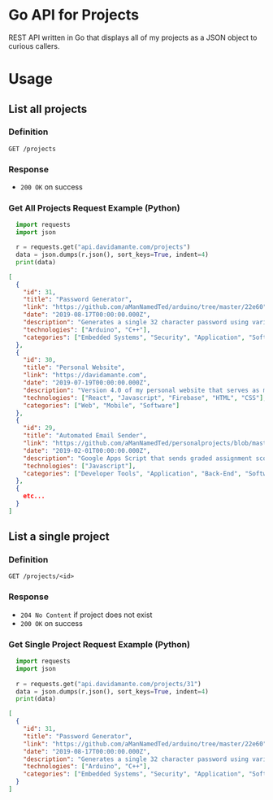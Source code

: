 # Go API for Projects
REST API written in Go that displays all of my projects as a JSON object to curious callers. 

# Usage

## List all projects
### Definition
`GET /projects`

### Response
- `200 OK` on success

### Get All Projects Request Example (Python)
```python
  import requests
  import json

  r = requests.get("api.davidamante.com/projects")
  data = json.dumps(r.json(), sort_keys=True, indent=4)
  print(data)
```

```json
[
  {
    "id": 31,
    "title": "Password Generator",
    "link": "https://github.com/aManNamedTed/arduino/tree/master/22e60",
    "date": "2019-08-17T00:00:00.000Z",
    "description": "Generates a single 32 character password using various sensors and a base-93 alphabet. Over 200 bits of security!",
    "technologies": ["Arduino", "C++"],
    "categories": ["Embedded Systems", "Security", "Application", "Software"]
  },
  {
    "id": 30,
    "title": "Personal Website",
    "link": "https://davidamante.com",
    "date": "2019-07-19T00:00:00.000Z",
    "description": "Version 4.0 of my personal website that serves as my professional portfolio. (the website you are currently viewing!)",
    "technologies": ["React", "Javascript", "Firebase", "HTML", "CSS"],
    "categories": ["Web", "Mobile", "Software"]
  },
  {
    "id": 29,
    "title": "Automated Email Sender",
    "link": "https://github.com/aManNamedTed/personalprojects/blob/master/auto_email_sender",
    "date": "2019-02-01T00:00:00.000Z",
    "description": "Google Apps Script that sends graded assignment scores to a list of student emails via Google Sheets.",
    "technologies": ["Javascript"],
    "categories": ["Developer Tools", "Application", "Back-End", "Software"]
  }, 
  {
    etc...
  }
]
```

## List a single project
### Definition
`GET /projects/<id>`

### Response
- `204 No Content` if project does not exist
- `200 OK` on success

### Get Single Project Request Example (Python)
```python
  import requests
  import json
  
  r = requests.get("api.davidamante.com/projects/31")
  data = json.dumps(r.json(), sort_keys=True, indent=4)
  print(data)
```  

```json
[
  {
    "id": 31,
    "title": "Password Generator",
    "link": "https://github.com/aManNamedTed/arduino/tree/master/22e60",
    "date": "2019-08-17T00:00:00.000Z",
    "description": "Generates a single 32 character password using various sensors and a base-93 alphabet. Over 200 bits of security!",
    "technologies": ["Arduino", "C++"],
    "categories": ["Embedded Systems", "Security", "Application", "Software"]
  }
]
```
